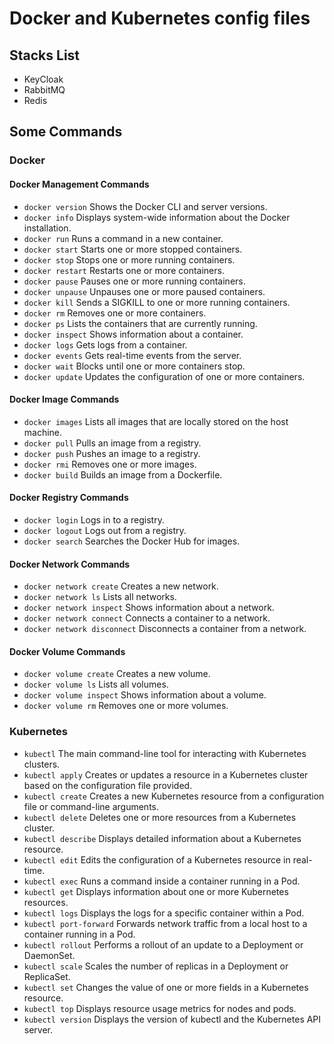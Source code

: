 # Docker and Kubernetes config files

## Stacks List

- KeyCloak
- RabbitMQ
- Redis

## Some Commands

### Docker

#### Docker Management Commands

- `docker version` Shows the Docker CLI and server versions.
- `docker info` Displays system-wide information about the Docker installation.
- `docker run` Runs a command in a new container.
- `docker start` Starts one or more stopped containers.
- `docker stop` Stops one or more running containers.
- `docker restart` Restarts one or more containers.
- `docker pause` Pauses one or more running containers.
- `docker unpause` Unpauses one or more paused containers.
- `docker kill` Sends a SIGKILL to one or more running containers.
- `docker rm` Removes one or more containers.
- `docker ps` Lists the containers that are currently running.
- `docker inspect` Shows information about a container.
- `docker logs` Gets logs from a container.
- `docker events` Gets real-time events from the server.
- `docker wait` Blocks until one or more containers stop.
- `docker update` Updates the configuration of one or more containers.

#### Docker Image Commands

- `docker images` Lists all images that are locally stored on the host machine.
- `docker pull` Pulls an image from a registry.
- `docker push` Pushes an image to a registry.
- `docker rmi` Removes one or more images.
- `docker build` Builds an image from a Dockerfile.

#### Docker Registry Commands

- `docker login` Logs in to a registry.
- `docker logout` Logs out from a registry.
- `docker search` Searches the Docker Hub for images.

#### Docker Network Commands

- `docker network create` Creates a new network.
- `docker network ls` Lists all networks.
- `docker network inspect` Shows information about a network.
- `docker network connect` Connects a container to a network.
- `docker network disconnect` Disconnects a container from a network.

#### Docker Volume Commands

- `docker volume create` Creates a new volume.
- `docker volume ls` Lists all volumes.
- `docker volume inspect` Shows information about a volume.
- `docker volume rm` Removes one or more volumes.

### Kubernetes

- `kubectl` The main command-line tool for interacting with Kubernetes clusters.
- `kubectl apply` Creates or updates a resource in a Kubernetes cluster based on the configuration file provided.
- `kubectl create` Creates a new Kubernetes resource from a configuration file or command-line arguments.
- `kubectl delete` Deletes one or more resources from a Kubernetes cluster.
- `kubectl describe` Displays detailed information about a Kubernetes resource.
- `kubectl edit` Edits the configuration of a Kubernetes resource in real-time.
- `kubectl exec` Runs a command inside a container running in a Pod.
- `kubectl get` Displays information about one or more Kubernetes resources.
- `kubectl logs` Displays the logs for a specific container within a Pod.
- `kubectl port-forward` Forwards network traffic from a local host to a container running in a Pod.
- `kubectl rollout` Performs a rollout of an update to a Deployment or DaemonSet.
- `kubectl scale` Scales the number of replicas in a Deployment or ReplicaSet.
- `kubectl set` Changes the value of one or more fields in a Kubernetes resource.
- `kubectl top` Displays resource usage metrics for nodes and pods.
- `kubectl version` Displays the version of kubectl and the Kubernetes API server.
